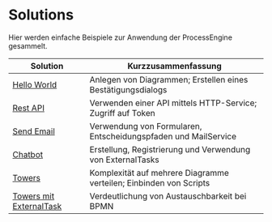 # Solutions

Hier werden einfache Beispiele zur Anwendung der ProcessEngine
gesammelt.

| Solution                                                    | Kurzzusammenfassung                                                |
|-------------------------------------------------------------|--------------------------------------------------------------------|
| [Hello World](./HelloWorld/README.md)                       | Anlegen von Diagrammen; Erstellen eines Bestätigungsdialogs        |
| [Rest API](./RestAPI/README.md)                             | Verwenden einer API mittels HTTP-Service; Zugriff auf Token        |
| [Send Email](./SendEmail/README.md)                         | Verwendung von Formularen, Entscheidungspfaden und MailService     |
| [Chatbot](./Chatbot/README.md)                              | Erstellung, Registrierung und Verwendung von ExternalTasks        |
| [Towers](./Towers/README.md)                                | Komplexität auf mehrere Diagramme verteilen; Einbinden von Scripts |
| [Towers  mit ExternalTask](./TowersExternalTask/README.md) | Verdeutlichung von Austauschbarkeit bei BPMN                       |
